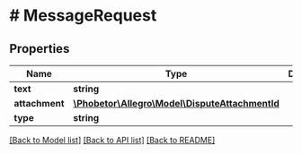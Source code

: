 # # MessageRequest

## Properties

Name | Type | Description | Notes
------------ | ------------- | ------------- | -------------
**text** | **string** |  |
**attachment** | [**\Phobetor\Allegro\Model\DisputeAttachmentId**](DisputeAttachmentId.md) |  |
**type** | **string** |  |

[[Back to Model list]](../../README.md#models) [[Back to API list]](../../README.md#endpoints) [[Back to README]](../../README.md)
